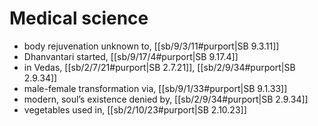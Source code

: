 # Medical science

* body rejuvenation unknown to, [[sb/9/3/11#purport|SB 9.3.11]]
* Dhanvantari started, [[sb/9/17/4#purport|SB 9.17.4]]
* in Vedas, [[sb/2/7/21#purport|SB 2.7.21]], [[sb/2/9/34#purport|SB 2.9.34]]
* male-female transformation via, [[sb/9/1/33#purport|SB 9.1.33]]
* modern, soul’s existence denied by, [[sb/2/9/34#purport|SB 2.9.34]]
* vegetables used in, [[sb/2/10/23#purport|SB 2.10.23]]
